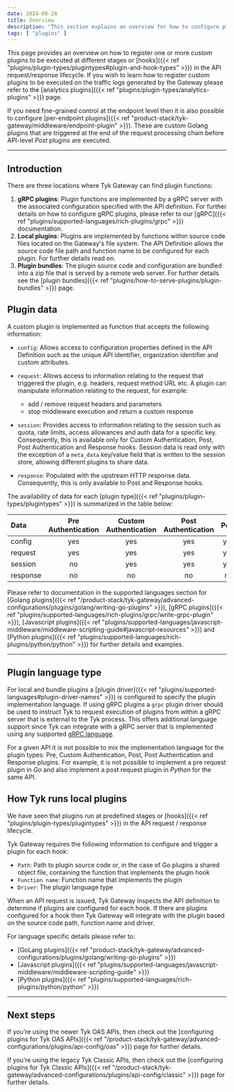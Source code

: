 ```yaml
---
date: 2024-08-28
title: Overview
description: "This section explains an overview for how to configure plugins for APIs"
tags: [ "plugins" ]
---
```


This page provides an overview on how to register one or more custom plugins to be executed at different stages or [hooks]({{< ref "plugins/plugin-types/plugintypes#plugin-and-hook-types" >}}) in the API request/response lifecycle. If you wish to learn how to register custom plugins to be executed on the traffic logs generated by the Gateway please refer to the [analytics plugins]({{< ref "plugins/plugin-types/analytics-plugins" >}}) page. 

If you need fine-grained control at the endpoint level then it is also possible to configure [per-endpoint plugins]({{< ref "product-stack/tyk-gateway/middleware/endpoint-plugin" >}}). These are custom Golang plugins that are triggered at the end of the request processing chain before API-level *Post* plugins are executed.

---

## Introduction

There are three locations where Tyk Gateway can find plugin functions:

1. **gRPC plugins**: Plugin functions are implemented by a gRPC server with the associated configuration specified with the API definition. For further details on how to configure gRPC plugins, please refer to our [gRPC]({{< ref "plugins/supported-languages/rich-plugins/grpc" >}}) documentation.
2. **Local plugins**: Plugins are implemented by functions within source code files located on the Gateway's file system. The API Definition allows the source code file path and function name to be configured for each plugin. For further details read on.
3. **Plugin bundles**: The plugin source code and configuration are bundled into a zip file that is served by a remote web server. For further details see the [plugin bundles]({{< ref "plugins/how-to-serve-plugins/plugin-bundles" >}}) page.

## Plugin data

A custom plugin is implemented as function that accepts the following information:

- `config`: Allows access to configuration properties defined in the API Definition such as the unique API identifier, organization identifier and custom attributes. 
- `request`: Allows access to information relating to the request that triggered the plugin, e.g. headers, request method URL etc. A plugin can manipulate information relating to the request, for example:

  - add / remove request headers and parameters
  - stop middleware execution and return a custom response

- `session`: Provides access to information relating to the session such as quota, rate limits, access allowances and auth data for a specific key. Consequently, this is available only for Custom Authentication, Post, Post Authentication and Response hooks. Session data is read only with the exception of a `meta_data` key/value field that is written to the session store, allowing different plugins to share data.
 
- `response`: Populated with the upstream HTTP response data. Consequently, this is only available to Post and Response hooks.

The availability of data for each [plugin type]({{< ref "plugins/plugin-types/plugintypes" >}}) is summarized in the table below:

| Data | Pre Authentication | Custom Authentication | Post Authentication | Post | Response |  
|:----|:----:|:----:|:----:|:----:|:----:|
| config | yes | yes | yes | yes | yes |
| request | yes | yes | yes | yes | yes |
| session | no | yes | yes | yes | yes |
| response | no | no | no | no | yes

Please refer to documentation in the supported languages section for [Golang plugins]({{< ref "/product-stack/tyk-gateway/advanced-configurations/plugins/golang/writing-go-plugins" >}}), [gRPC plugins]({{< ref "plugins/supported-languages/rich-plugins/grpc/write-grpc-plugin" >}}), [Javascript plugins]({{< ref "plugins/supported-languages/javascript-middleware/middleware-scripting-guide#javascript-resources" >}}) and [Python plugins]({{< ref "plugins/supported-languages/rich-plugins/python/python" >}}) for further details and examples.

---

## Plugin language type

For local and bundle plugins a [plugin driver]({{< ref "plugins/supported-languages#plugin-driver-names" >}}) is configured to specify the plugin implementation language. If using gRPC plugins a `grpc` plugin driver should be used to instruct Tyk to request execution of plugins from within a gRPC server that is external to the Tyk process. This offers additional language support since Tyk can integrate with a gRPC server that is implemented using any supported [gRPC language](https://grpc.io/docs/).

For a given API it is not possible to mix the implementation language for the plugin types: Pre, Custom Authentication, Post, Post Authentication and Response plugins. For example, it is not possible to implement a pre request plugin in *Go* and also implement a post request plugin in *Python* for the same API.

## How Tyk runs local plugins

We have seen that plugins run at predefined stages or [hooks]({{< ref "plugins/plugin-types/plugintypes" >}}) in the API request / response lifecycle.

Tyk Gateway requires the following information to configure and trigger a plugin for each hook:

- `Path`: Path to plugin source code or, in the case of Go plugins a shared object file, containing the function that implements the plugin hook
- `Function name`: Function name that implements the plugin
- `Driver`: The plugin language type

When an API request is issued, Tyk Gateway inspects the API definition to determine if plugins are configured for each hook. If there are plugins configured for a hook then Tyk Gateway will integrate with the plugin based on the source code path, function name and driver.

For language specific details please refer to:

- [GoLang plugins]({{< ref "product-stack/tyk-gateway/advanced-configurations/plugins/golang/writing-go-plugins" >}})
- [Javascript plugins]({{< ref "plugins/supported-languages/javascript-middleware/middleware-scripting-guide" >}})
- [Python plugins]({{< ref "plugins/supported-languages/rich-plugins/python/python" >}})

---

## Next steps

If you’re using the newer Tyk OAS APIs, then check out the [configuring plugins for Tyk OAS APIs]({{< ref "/product-stack/tyk-gateway/advanced-configurations/plugins/api-config/oas" >}}) page for further details.

If you’re using the legacy Tyk Classic APIs, then check out the [configuring plugins for Tyk Classic APIs]({{< ref "/product-stack/tyk-gateway/advanced-configurations/plugins/api-config/classic" >}}) page for further details.
